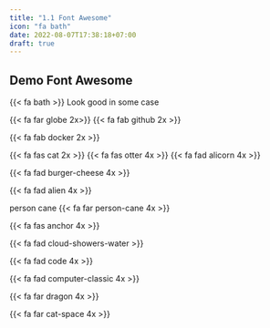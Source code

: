 ```yaml
---
title: "1.1 Font Awesome"
icon: "fa bath"
date: 2022-08-07T17:38:18+07:00
draft: true
---
```


## Demo Font Awesome

{{< fa bath >}} Look good in some case

{{< fa far globe 2x>}}
{{< fa fab github 2x >}}

{{< fa fab docker 2x >}}

{{< fa fas cat 2x >}}
{{< fa fas otter 4x >}}
{{< fa fad alicorn 4x >}}

{{< fa fad burger-cheese 4x >}}

{{< fa fad alien 4x >}}

person cane
{{< fa far person-cane 4x >}}
<i class="fa-regular fa-person-cane"></i>

{{< fa fas anchor 4x >}}
<i class="fa-solid fa-anchor"></i>

{{< fa fad cloud-showers-water >}}
<i class="fa-light fa-cloud-showers-water"></i>

{{< fa fad code 4x >}}

{{< fa fad computer-classic 4x >}}

{{< fa far dragon 4x >}}

{{< fa far cat-space 4x >}}

